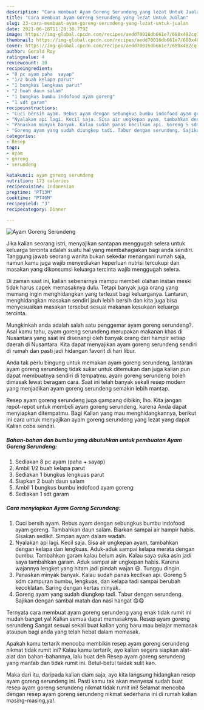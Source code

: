 ```yaml
---
description: "Cara membuat Ayam Goreng Serundeng yang lezat Untuk Jualan"
title: "Cara membuat Ayam Goreng Serundeng yang lezat Untuk Jualan"
slug: 23-cara-membuat-ayam-goreng-serundeng-yang-lezat-untuk-jualan
date: 2021-06-18T11:20:30.779Z
image: https://img-global.cpcdn.com/recipes/aedd70016db661e7/680x482cq70/ayam-goreng-serundeng-foto-resep-utama.jpg
thumbnail: https://img-global.cpcdn.com/recipes/aedd70016db661e7/680x482cq70/ayam-goreng-serundeng-foto-resep-utama.jpg
cover: https://img-global.cpcdn.com/recipes/aedd70016db661e7/680x482cq70/ayam-goreng-serundeng-foto-resep-utama.jpg
author: Gerald Roy
ratingvalue: 4
reviewcount: 10
recipeingredient:
- "8 pc ayam paha  sayap"
- "1/2 buah kelapa parut"
- "1 bungkus lengkuas parut"
- "2 buah daun salam"
- "1 bungkus bumbu indofood ayam goreng"
- "1 sdt garam"
recipeinstructions:
- "Cuci bersih ayam. Rebus ayam dengan sebungkus bumbu indofood ayam goreng. Tambahkan daun salam. Biarkan sampai air hampir habis. Sisakan sedikit. Simpan ayam dalam wadah."
- "Nyalakan api lagi. Kecil saja. Sisa air ungkepan ayam, tambahkan dengan kelapa dan lengkuas. Aduk-aduk sampai kelapa merata dengan bumbu. Tambahkan garam kalau belum asin. Kalau saya suka asin jadi saya tambahkan garam. Aduk sampai air ungkepan habis. Karena wajannya lengket yang hitam jadi pindah wajan 😆. Tunggu dingin."
- "Panaskan minyak banyak. Kalau sudah panas kecilkan api. Goreng 5 sdm campuran bumbu, lengkuas, dan kelapa tadi sampai berubah kecoklatan. Saring dengan kertas minyak."
- "Goreng ayam yang sudah diungkep tadi. Tabur dengan serundeng. Sajikan dengan sambal matah dan nasi hangat 😋😋"
categories:
- Resep
tags:
- ayam
- goreng
- serundeng

katakunci: ayam goreng serundeng 
nutrition: 173 calories
recipecuisine: Indonesian
preptime: "PT13M"
cooktime: "PT46M"
recipeyield: "3"
recipecategory: Dinner

---
```



![Ayam Goreng Serundeng](https://img-global.cpcdn.com/recipes/aedd70016db661e7/680x482cq70/ayam-goreng-serundeng-foto-resep-utama.jpg)

Jika kalian seorang istri, menyajikan santapan menggugah selera untuk keluarga tercinta adalah suatu hal yang membahagiakan bagi anda sendiri. Tanggung jawab seorang  wanita bukan sekedar menangani rumah saja, namun kamu juga wajib menyediakan keperluan nutrisi tercukupi dan masakan yang dikonsumsi keluarga tercinta wajib menggugah selera.

Di zaman  saat ini, kalian sebenarnya mampu membeli olahan instan meski tidak harus capek memasaknya dulu. Tetapi banyak juga orang yang memang ingin menghidangkan yang terlezat bagi keluarganya. Lantaran, menghidangkan masakan sendiri jauh lebih bersih dan kita juga bisa menyesuaikan masakan tersebut sesuai makanan kesukaan keluarga tercinta. 



Mungkinkah anda adalah salah satu penggemar ayam goreng serundeng?. Asal kamu tahu, ayam goreng serundeng merupakan makanan khas di Nusantara yang saat ini disenangi oleh banyak orang dari hampir setiap daerah di Nusantara. Kita dapat menyajikan ayam goreng serundeng sendiri di rumah dan pasti jadi hidangan favorit di hari libur.

Anda tak perlu bingung untuk memakan ayam goreng serundeng, lantaran ayam goreng serundeng tidak sukar untuk ditemukan dan juga kalian pun dapat membuatnya sendiri di tempatmu. ayam goreng serundeng boleh dimasak lewat beragam cara. Saat ini telah banyak sekali resep modern yang menjadikan ayam goreng serundeng semakin lebih mantap.

Resep ayam goreng serundeng juga gampang dibikin, lho. Kita jangan repot-repot untuk membeli ayam goreng serundeng, karena Anda dapat menyiapkan ditempatmu. Bagi Kalian yang mau menghidangkannya, berikut ini cara untuk menyajikan ayam goreng serundeng yang lezat yang dapat Kalian coba sendiri.

<!--inarticleads1-->

##### Bahan-bahan dan bumbu yang dibutuhkan untuk pembuatan Ayam Goreng Serundeng:

1. Sediakan 8 pc ayam (paha + sayap)
1. Ambil 1/2 buah kelapa parut
1. Sediakan 1 bungkus lengkuas parut
1. Siapkan 2 buah daun salam
1. Ambil 1 bungkus bumbu indofood ayam goreng
1. Sediakan 1 sdt garam




<!--inarticleads2-->

##### Cara menyiapkan Ayam Goreng Serundeng:

1. Cuci bersih ayam. Rebus ayam dengan sebungkus bumbu indofood ayam goreng. Tambahkan daun salam. Biarkan sampai air hampir habis. Sisakan sedikit. Simpan ayam dalam wadah.
1. Nyalakan api lagi. Kecil saja. Sisa air ungkepan ayam, tambahkan dengan kelapa dan lengkuas. Aduk-aduk sampai kelapa merata dengan bumbu. Tambahkan garam kalau belum asin. Kalau saya suka asin jadi saya tambahkan garam. Aduk sampai air ungkepan habis. Karena wajannya lengket yang hitam jadi pindah wajan 😆. Tunggu dingin.
1. Panaskan minyak banyak. Kalau sudah panas kecilkan api. Goreng 5 sdm campuran bumbu, lengkuas, dan kelapa tadi sampai berubah kecoklatan. Saring dengan kertas minyak.
1. Goreng ayam yang sudah diungkep tadi. Tabur dengan serundeng. Sajikan dengan sambal matah dan nasi hangat 😋😋




Ternyata cara membuat ayam goreng serundeng yang enak tidak rumit ini mudah banget ya! Kalian semua dapat memasaknya. Resep ayam goreng serundeng Sangat sesuai sekali buat kalian yang baru mau belajar memasak ataupun bagi anda yang telah hebat dalam memasak.

Apakah kamu tertarik mencoba membikin resep ayam goreng serundeng nikmat tidak rumit ini? Kalau kamu tertarik, ayo kalian segera siapkan alat-alat dan bahan-bahannya, lalu buat deh Resep ayam goreng serundeng yang mantab dan tidak rumit ini. Betul-betul taidak sulit kan. 

Maka dari itu, daripada kalian diam saja, ayo kita langsung hidangkan resep ayam goreng serundeng ini. Pasti kamu tak akan menyesal sudah buat resep ayam goreng serundeng nikmat tidak rumit ini! Selamat mencoba dengan resep ayam goreng serundeng nikmat sederhana ini di rumah kalian masing-masing,ya!.

